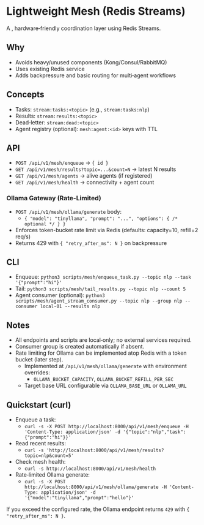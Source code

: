 # Lightweight Mesh (Redis Streams)

A  , hardware‑friendly coordination layer using Redis Streams.

## Why
- Avoids heavy/unused components (Kong/Consul/RabbitMQ)
- Uses existing Redis service
- Adds backpressure and basic routing for multi‑agent workflows

## Concepts
- Tasks: `stream:tasks:<topic>` (e.g., `stream:tasks:nlp`)
- Results: `stream:results:<topic>`
- Dead‑letter: `stream:dead:<topic>`
- Agent registry (optional): `mesh:agent:<id>` keys with TTL

## API
- `POST /api/v1/mesh/enqueue` → `{ id }`
- `GET /api/v1/mesh/results?topic=...&count=N` → latest N results
- `GET /api/v1/mesh/agents` → alive agents (if registered)
 - `GET /api/v1/mesh/health` → connectivity + agent count

### Ollama Gateway (Rate-Limited)
- `POST /api/v1/mesh/ollama/generate` body:
  - `{ "model": "tinyllama", "prompt": "...", "options": { /* optional */ } }`
- Enforces token-bucket rate limit via Redis (defaults: capacity=10, refill=2 req/s)
- Returns 429 with `{ "retry_after_ms": N }` on backpressure

## CLI
- Enqueue: `python3 scripts/mesh/enqueue_task.py --topic nlp --task '{"prompt":"hi"}'`
- Tail: `python3 scripts/mesh/tail_results.py --topic nlp --count 5`
- Agent consumer (optional):
  `python3 scripts/mesh/agent_stream_consumer.py --topic nlp --group nlp --consumer local-01 --results nlp`

## Notes
- All endpoints and scripts are local‑only; no external services required.
- Consumer group is created automatically if absent.
- Rate limiting for Ollama can be implemented atop Redis with a token bucket (later step).
  - Implemented at `/api/v1/mesh/ollama/generate` with environment overrides:
    - `OLLAMA_BUCKET_CAPACITY`, `OLLAMA_BUCKET_REFILL_PER_SEC`
  - Target base URL configurable via `OLLAMA_BASE_URL` or `OLLAMA_URL`

## Quickstart (curl)
- Enqueue a task:
  - `curl -s -X POST http://localhost:8000/api/v1/mesh/enqueue -H 'Content-Type: application/json' -d '{"topic":"nlp","task":{"prompt":"hi"}}'`
- Read recent results:
  - `curl -s 'http://localhost:8000/api/v1/mesh/results?topic=nlp&count=5'`
- Check mesh health:
  - `curl -s http://localhost:8000/api/v1/mesh/health`
- Rate‑limited Ollama generate:
  - `curl -s -X POST http://localhost:8000/api/v1/mesh/ollama/generate -H 'Content-Type: application/json' -d '{"model":"tinyllama","prompt":"hello"}'`

If you exceed the configured rate, the Ollama endpoint returns `429` with `{ "retry_after_ms": N }`.
